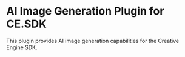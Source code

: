 # AI Image Generation Plugin for CE.SDK

This plugin provides AI image generation capabilities for the Creative Engine SDK.